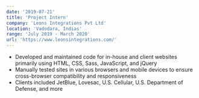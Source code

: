 ```yaml
---
date: '2019-07-21'
title: 'Project Intern'
company: 'Leons Integrations Pvt Ltd'
location: 'Vadodara, Indias'
range: 'July 2019 - March 2020'
url: 'https://www.leonsintegrations.com/'
---
```


- Developed and maintained code for in-house and client websites primarily using HTML, CSS, Sass, JavaScript, and jQuery
- Manually tested sites in various browsers and mobile devices to ensure cross-browser compatibility and responsiveness
- Clients included JetBlue, Lovesac, U.S. Cellular, U.S. Department of Defense, and more
